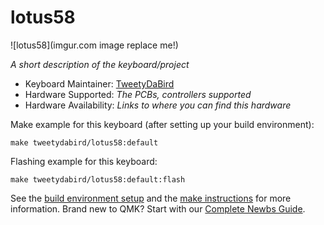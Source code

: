 # lotus58

![lotus58](imgur.com image replace me!)

*A short description of the keyboard/project*

* Keyboard Maintainer: [TweetyDaBird](https://github.com/TweetyDaBird)
* Hardware Supported: *The PCBs, controllers supported*
* Hardware Availability: *Links to where you can find this hardware*

Make example for this keyboard (after setting up your build environment):

    make tweetydabird/lotus58:default

Flashing example for this keyboard:

    make tweetydabird/lotus58:default:flash

See the [build environment setup](https://docs.qmk.fm/#/getting_started_build_tools) and the [make instructions](https://docs.qmk.fm/#/getting_started_make_guide) for more information. Brand new to QMK? Start with our [Complete Newbs Guide](https://docs.qmk.fm/#/newbs).
